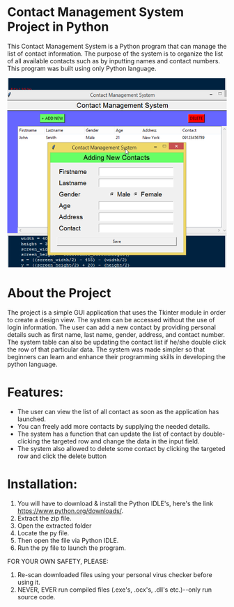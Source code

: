 # Contact Management System Project in Python
This Contact Management System is a Python program that can manage the list of contact information. The purpose of the system is to organize the list of all available contacts such as by inputting names and contact numbers. This program was built using only Python language.

![img](./contact-management-system-project-in-python.png)

# About the Project
The project is a simple GUI application that uses the Tkinter module in order to create a design view. The system can be accessed without the use of login information. The user can add a new contact by providing personal details such as first name, last name, gender, address, and contact number. The system table can also be updating the contact list if he/she double click the row of that particular data. The system was made simpler so that beginners can learn and enhance their programming skills in developing the python language.

# Features:
* The user can view the list of all contact as soon as the application has launched.
* You can freely add more contacts by supplying the needed details.
* The system has a function that can update the list of contact by double-clicking the targeted row and change the data in the input field.
* The system also allowed to delete some contact by clicking the targeted row and click the delete button

# Installation:
1. You will have to download & install the Python IDLE's, here's the link https://www.python.org/downloads/.
2. Extract the zip file.
3. Open the extracted folder
4. Locate the py file.
5. Then open the file via Python IDLE.
6. Run the py file to launch the program.

FOR YOUR OWN SAFETY, PLEASE:

1. Re-scan downloaded files using your personal virus checker before using it.
2. NEVER, EVER run compiled files (.exe's, .ocx's, .dll's etc.)--only run source code.

